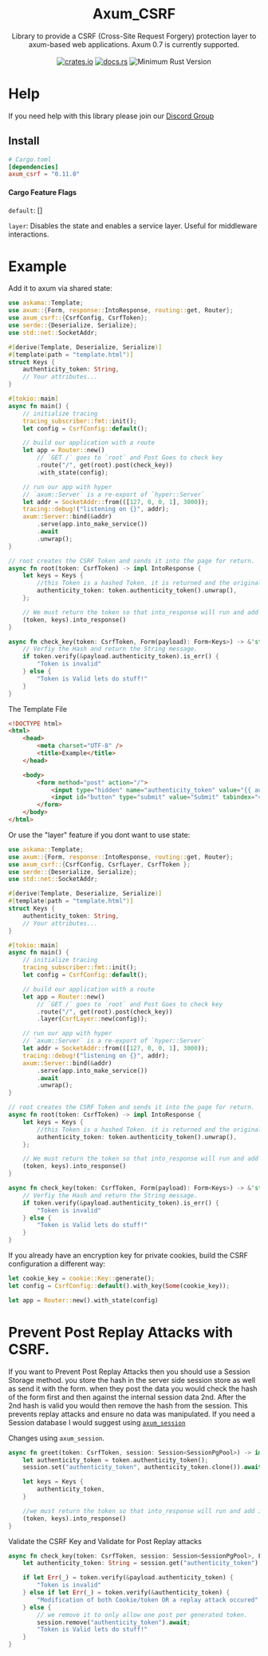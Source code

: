<h1 align="center">
    Axum_CSRF
</h1>
<div align="center">
    Library to provide a CSRF (Cross-Site Request Forgery) protection layer to axum-based web applications. Axum 0.7 is currently supported.
</div>
<br />
<div align="center">
    <a href="https://crates.io/crates/axum_csrf"><img src="https://img.shields.io/crates/v/axum_csrf?style=plastic" alt="crates.io"></a>
    <a href="https://docs.rs/axum_csrf"><img src="https://docs.rs/axum_csrf/badge.svg" alt="docs.rs"></a>
    <img src="https://img.shields.io/badge/min%20rust-1.60-green.svg" alt="Minimum Rust Version">
</div>

# Help

If you need help with this library please join our [Discord Group](https://discord.gg/gVXNDwpS3Z)

## Install
```toml
# Cargo.toml
[dependencies]
axum_csrf = "0.11.0"
```

#### Cargo Feature Flags
`default`: []

`layer`: Disables the state and enables a service layer. Useful for middleware interactions.

# Example

Add it to axum via shared state:
```rust
use askama::Template;
use axum::{Form, response::IntoResponse, routing::get, Router};
use axum_csrf::{CsrfConfig, CsrfToken};
use serde::{Deserialize, Serialize};
use std::net::SocketAddr;

#[derive(Template, Deserialize, Serialize)]
#[template(path = "template.html")]
struct Keys {
    authenticity_token: String,
    // Your attributes...
}

#[tokio::main]
async fn main() {
    // initialize tracing
    tracing_subscriber::fmt::init();
    let config = CsrfConfig::default();

    // build our application with a route
    let app = Router::new()
        // `GET /` goes to `root` and Post Goes to check key
        .route("/", get(root).post(check_key))
        .with_state(config);

    // run our app with hyper
    // `axum::Server` is a re-export of `hyper::Server`
    let addr = SocketAddr::from(([127, 0, 0, 1], 3000));
    tracing::debug!("listening on {}", addr);
    axum::Server::bind(&addr)
        .serve(app.into_make_service())
        .await
        .unwrap();
}

// root creates the CSRF Token and sends it into the page for return.
async fn root(token: CsrfToken) -> impl IntoResponse {
    let keys = Keys {
        //this Token is a hashed Token. it is returned and the original token is hashed for comparison.
        authenticity_token: token.authenticity_token().unwrap(),
    };

    // We must return the token so that into_response will run and add it to our response cookies.
    (token, keys).into_response()
}

async fn check_key(token: CsrfToken, Form(payload): Form<Keys>) -> &'static str {
    // Verfiy the Hash and return the String message.
    if token.verify(&payload.authenticity_token).is_err() {
        "Token is invalid"
    } else {
        "Token is Valid lets do stuff!"
    }
}
```

The Template File
```html
<!DOCTYPE html>
<html>
    <head>
        <meta charset="UTF-8" />
        <title>Example</title>
    </head>

    <body>
        <form method="post" action="/">
            <input type="hidden" name="authenticity_token" value="{{ authenticity_token }}"/>
            <input id="button" type="submit" value="Submit" tabindex="4" />
        </form>
    </body>
</html>
```

Or use the "layer" feature if you dont want to use state:
```rust
use askama::Template;
use axum::{Form, response::IntoResponse, routing::get, Router};
use axum_csrf::{CsrfConfig, CsrfLayer, CsrfToken };
use serde::{Deserialize, Serialize};
use std::net::SocketAddr;

#[derive(Template, Deserialize, Serialize)]
#[template(path = "template.html")]
struct Keys {
    authenticity_token: String,
    // Your attributes...
}

#[tokio::main]
async fn main() {
    // initialize tracing
    tracing_subscriber::fmt::init();
    let config = CsrfConfig::default();

    // build our application with a route
    let app = Router::new()
        // `GET /` goes to `root` and Post Goes to check key
        .route("/", get(root).post(check_key))
        .layer(CsrfLayer::new(config));

    // run our app with hyper
    // `axum::Server` is a re-export of `hyper::Server`
    let addr = SocketAddr::from(([127, 0, 0, 1], 3000));
    tracing::debug!("listening on {}", addr);
    axum::Server::bind(&addr)
        .serve(app.into_make_service())
        .await
        .unwrap();
}

// root creates the CSRF Token and sends it into the page for return.
async fn root(token: CsrfToken) -> impl IntoResponse {
    let keys = Keys {
        //this Token is a hashed Token. it is returned and the original token is hashed for comparison.
        authenticity_token: token.authenticity_token().unwrap(),
    };

    // We must return the token so that into_response will run and add it to our response cookies.
    (token, keys).into_response()
}

async fn check_key(token: CsrfToken, Form(payload): Form<Keys>) -> &'static str {
    // Verfiy the Hash and return the String message.
    if token.verify(&payload.authenticity_token).is_err() {
        "Token is invalid"
    } else {
        "Token is Valid lets do stuff!"
    }
}
```

If you already have an encryption key for private cookies, build the CSRF configuration a different way:
```rust
let cookie_key = cookie::Key::generate();
let config = CsrfConfig::default().with_key(Some(cookie_key));

let app = Router::new().with_state(config)
```

# Prevent Post Replay Attacks with CSRF.

If you want to Prevent Post Replay Attacks then you should use a Session Storage method.
you store the hash in the server side session store as well as send it with the form.
when they post the data you would check the hash of the form first and then against the internal session data 2nd.
After the 2nd hash is valid you would then remove the hash from the session.
This prevents replay attacks and ensure no data was manipulated.
If you need a Session database I would suggest using [`axum_session`](https://crates.io/crates/axum_session)

Changes using `axum_session`.
```rust
async fn greet(token: CsrfToken, session: Session<SessionPgPool>) -> impl IntoResponse {
    let authenticity_token = token.authenticity_token();
    session.set("authenticity_token", authenticity_token.clone()).await;

    let keys = Keys {
        authenticity_token,
    }

    //we must return the token so that into_response will run and add it to our response cookies.
    (token, keys).into_response()
}
```

Validate the CSRF Key and Validate for Post Replay attacks
```rust
async fn check_key(token: CsrfToken, session: Session<SessionPgPool>, Form(payload): Form<Keys>,) -> &'static str {
    let authenticity_token: String = session.get("authenticity_token").await.unwrap_or_default();

    if let Err(_) = token.verify(&payload.authenticity_token) {
        "Token is invalid"
    } else if let Err(_) = token.verify(&authenticity_token) {
        "Modification of both Cookie/token OR a replay attack occured"
    } else {
        // we remove it to only allow one post per generated token.
        session.remove("authenticity_token").await;
        "Token is Valid lets do stuff!"
    }
}
```
